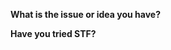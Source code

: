 **What is the issue or idea you have?**

**Have you tried STF?**
<!-- Minicap was made for STF, and STF contains many workarounds for edge cases. -->
<!-- If something doesn't work, try STF first. We only accept bug reports for issues that don't work in STF. -->

